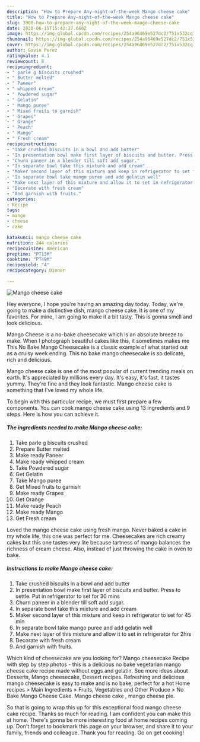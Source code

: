 ```yaml
---
description: "How to Prepare Any-night-of-the-week Mango cheese cake"
title: "How to Prepare Any-night-of-the-week Mango cheese cake"
slug: 3900-how-to-prepare-any-night-of-the-week-mango-cheese-cake
date: 2020-06-15T15:42:27.660Z
image: https://img-global.cpcdn.com/recipes/254a96469e527dc2/751x532cq70/mango-cheese-cake-recipe-main-photo.jpg
thumbnail: https://img-global.cpcdn.com/recipes/254a96469e527dc2/751x532cq70/mango-cheese-cake-recipe-main-photo.jpg
cover: https://img-global.cpcdn.com/recipes/254a96469e527dc2/751x532cq70/mango-cheese-cake-recipe-main-photo.jpg
author: Gavin Perez
ratingvalue: 4.1
reviewcount: 8
recipeingredient:
- " parle g biscuits crushed"
- " Butter melted"
- " Paneer"
- " whipped cream"
- " Powdered sugar"
- " Gelatin"
- " Mango puree"
- " Mixed fruits to garnish"
- " Grapes"
- " Orange"
- " Peach"
- " Mango"
- " Fresh cream"
recipeinstructions:
- "Take crushed biscuits in a bowl and add butter"
- "In presentation bowl make first layer of biscuits and butter. Press to settle. Put in refrigerator to set for 30 mins"
- "Churn paneer in a blender till soft add sugar."
- "In separate bowl take this mixture and add cream"
- "Maker second layer of this mixture and keep in refrigerator to set for 45 min"
- "In separate bowl take mango puree and add gelatin well"
- "Make next layer of this mixture and allow it to set in refrigerator for 2hrs"
- "Decorate with fresh cream"
- "And garnish with fruits."
categories:
- Recipe
tags:
- mango
- cheese
- cake

katakunci: mango cheese cake 
nutrition: 244 calories
recipecuisine: American
preptime: "PT13M"
cooktime: "PT49M"
recipeyield: "4"
recipecategory: Dinner

---
```



![Mango cheese cake](https://img-global.cpcdn.com/recipes/254a96469e527dc2/751x532cq70/mango-cheese-cake-recipe-main-photo.jpg)

Hey everyone, I hope you're having an amazing day today. Today, we're going to make a distinctive dish, mango cheese cake. It is one of my favorites. For mine, I am going to make it a bit tasty. This is gonna smell and look delicious.

Mango Cheese is a no-bake cheesecake which is an absolute breeze to make. When I photograph beautiful cakes like this, it sometimes makes me This No Bake Mango Cheesecake is a classic example of what started out as a cruisy week ending. This no bake mango cheesecake is so delicate, rich and delicious.

Mango cheese cake is one of the most popular of current trending meals on earth. It's appreciated by millions every day. It's easy, it's fast, it tastes yummy. They're fine and they look fantastic. Mango cheese cake is something that I've loved my whole life.


To begin with this particular recipe, we must first prepare a few components. You can cook mango cheese cake using 13 ingredients and 9 steps. Here is how you can achieve it.

<!--inarticleads1-->

##### The ingredients needed to make Mango cheese cake:

1. Take  parle g biscuits crushed
1. Prepare  Butter melted
1. Make ready  Paneer
1. Make ready  whipped cream
1. Take  Powdered sugar
1. Get  Gelatin
1. Take  Mango puree
1. Get  Mixed fruits to garnish
1. Make ready  Grapes
1. Get  Orange
1. Make ready  Peach
1. Make ready  Mango
1. Get  Fresh cream


Loved the mango cheese cake using fresh mango. Never baked a cake in my whole life, this one was perfect for me. Cheesecakes are rich creamy cakes but this one tastes very lite because tartness of mango balances the richness of cream cheese. Also, instead of just throwing the cake in oven to bake. 

<!--inarticleads2-->

##### Instructions to make Mango cheese cake:

1. Take crushed biscuits in a bowl and add butter
1. In presentation bowl make first layer of biscuits and butter. Press to settle. Put in refrigerator to set for 30 mins
1. Churn paneer in a blender till soft add sugar.
1. In separate bowl take this mixture and add cream
1. Maker second layer of this mixture and keep in refrigerator to set for 45 min
1. In separate bowl take mango puree and add gelatin well
1. Make next layer of this mixture and allow it to set in refrigerator for 2hrs
1. Decorate with fresh cream
1. And garnish with fruits.


Which kind of cheesecake are you looking for? Mango cheesecake Recipe with step by step photos - this is a delicious no bake vegetarian mango cheese cake recipe made without eggs and gelatin. See more ideas about Desserts, Mango cheesecake, Dessert recipes. Refreshing and delicious mango cheesecake is easy to make and is no bake, perfect for a hot Home recipes &gt; Main Ingredients &gt; Fruits, Vegetables and Other Produce &gt; No Bake Mango Cheese Cake. Mango cheese cake , mango cheese pie. 

So that is going to wrap this up for this exceptional food mango cheese cake recipe. Thanks so much for reading. I am confident you can make this at home. There's gonna be more interesting food at home recipes coming up. Don't forget to bookmark this page on your browser, and share it to your family, friends and colleague. Thank you for reading. Go on get cooking!
